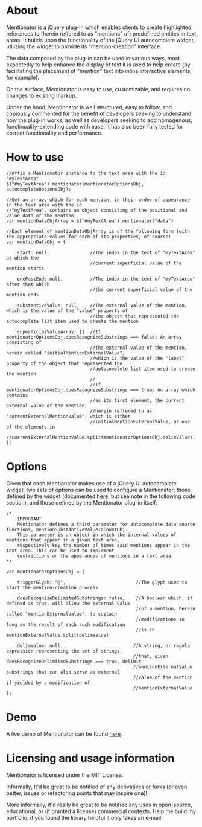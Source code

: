 # About

Mentionator is a jQuery plug-in which enables clients to create highlighted references to (herein reffered to as "mentions" of) predefined entities in text areas. It builds upon the functionality of the jQuery UI autocomplete widget, utilizing the widget to provide its "mention-creation" interface.

The data composed by the plug-in can be used in various ways, most expectedly to help enhance the display of text it is used to help create (by facilitating the placement of "mention" text into inline interactive elements, for example).

On the surface, Mentionator is easy to use, customizable, and requires no changes to existing markup.

Under the hood, Mentionator is well structured, easy to follow, and copiously commented for the benefit of developers seeking to understand how the plug-in works, as well as developers seeking to add homogenous, functinoality-extending code with ease. It has also been fully tested for correct functionality and performance.

# How to use

    //Affix a Mentionator instance to the text area with the id "myTextArea"
    $("#myTextArea").mentionator(mentionatorOptionsObj, autocompleteOptionsObj);
    
    //Get an array, which for each mention, in their order of appearance in the text area with the id
    //"myTextArea", contains an object consisting of the positional and value data of the mention 
    var mentionDataObjArray = $("#myTextArea").mentionator("data")
    
    //Each element of mentionDataObjArray is of the following form (with the appropriate values for each of its properties, of course)
    var mentionDataObj = {
        
        start: null,               //The index in the text of "myTextArea" at which the 
                                   //current superficial value of the mention starts
        
        onePastEnd: null,          //The index in the text of "myTextArea" after that which 
                                   //the current superficial value of the mention ends
        
        substantiveValue: null,    //The external value of the mention, which is the value of the "value" property of
                                   //the object that represented the autocomplete list item used to create the mention
        
        superficialValueArray: []  //If mentionatorOptionsObj.doesRecognizeSubstrings === false: An array consisting of
                                   //the external value of the mention, herein called "initialMentionExternalValue",
                                   //which is the value of the "label" property of the object that represented the
                                   //autocomplete list item used to create the mention
                                   //
                                   //If mentionatorOptionsObj.doesRecognizeSubstrings === true: An array which contains
                                   //as its first element, the current external value of the mention, 
                                   //herein reffered to as "currentExternalMentionValue", which is either
                                   //initialMentionExternalValue, or one of the elements in
                                   //currentExternalMentionValue.split(mentionatorOptionsObj.delimValue).
    };
    
# Options
Given that each Mentionator makes use of a jQuery UI autocomplete widget, two sets of options can be used to configure a Mentionator; those defined by the widget (documented [here](https://api.jqueryui.com/autocomplete/), but see note in the following code section), and those defined by the Mentionator plug-in itself:


    /*
        IMPORTANT
        Mentionator defines a third parameter for autocomplete data source functions, mentionSubstantiveValueToCountObj.
        This parameter is an object in which the internal values of mentions that appear in a given text area, 
        respectively key the number of times said mentions appear in the text area. This can be used to implement
        restrictions on the apperances of mentions in a text area.
    */
    
    var mentionatorOptionsObj = {
        
        triggerGlyph: "@",                          //The glyph used to start the mention-creation process
        
        doesRecognizeDelimitedSubstrings: false,    //A boolean which, if defined as true, will allow the external value
                                                    //of a mention, herein called "mentionExternalValue", to sustain
                                                    //modifications so long as the result of each such modification 
                                                    //is in mentionExternalValue.split(delimValue)
        
        delimValue: null                           //A string, or regular expression representing the set of strings,
                                                   //that, given doesRecognizeDelimitedSubstrings === true, delimit
                                                   //mentionExternalValue substrings that can also serve as external
                                                   //value of the mention if yielded by a modification of
                                                   //mentionExternalValue
    };
    
# Demo
A live demo of Mentionator can be found [here](https://jsfiddle.net/nepcwuc5/1/).
    
# Licensing and usage information

Mentionator is licensed under the MIT License.

Informally, It'd be great to be notified of any derivatives or forks (or even better, issues or refactoring points that may inspire one)!

More informally, it'd really be great to be notified any uses in open-source, educational, or (if granted a license) commercial contexts. Help me build my portfolio, if you found the library helpful it only takes an e-mail!
